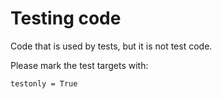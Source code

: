 <!--
  Copyright 2023, Gerwin Klein, Régis Décamps, Steve Rowe
  SPDX-License-Identifier: CC-BY-SA-4.0
-->

# Testing code

Code that is used by tests, but it is not test code.

Please mark the test targets with:

```
testonly = True
```
